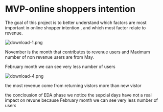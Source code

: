 # MVP-online shoppers intention 

The goal of this project is to better understand which factors are most important in online shopper intention , and which most factor relate to revenue.

![download-1.png](attachment:download-1.png)

November is the month that contributes to revenue users and Maximum number of non revenue users are from May.

February month we can see very less number of users

![download-4.png](attachment:download-4.png)

the most revenue come from returning vistors more than new vistor

the conclousion of EDA phase we notice the sepcial days have not a real impact on revune because February month we can see very less number of users 
